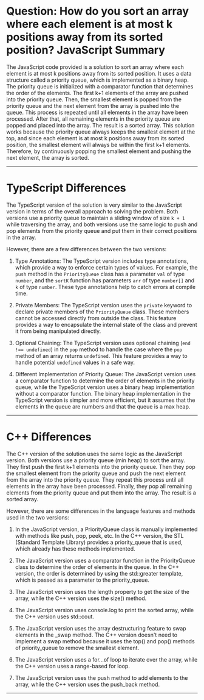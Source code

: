 # Question: How do you sort an array where each element is at most k positions away from its sorted position? JavaScript Summary

The JavaScript code provided is a solution to sort an array where each element is at most k positions away from its sorted position. It uses a data structure called a priority queue, which is implemented as a binary heap. The priority queue is initialized with a comparator function that determines the order of the elements. The first k+1 elements of the array are pushed into the priority queue. Then, the smallest element is popped from the priority queue and the next element from the array is pushed into the queue. This process is repeated until all elements in the array have been processed. After that, all remaining elements in the priority queue are popped and placed into the array. The result is a sorted array. This solution works because the priority queue always keeps the smallest element at the top, and since each element is at most k positions away from its sorted position, the smallest element will always be within the first k+1 elements. Therefore, by continuously popping the smallest element and pushing the next element, the array is sorted.

---

# TypeScript Differences

The TypeScript version of the solution is very similar to the JavaScript version in terms of the overall approach to solving the problem. Both versions use a priority queue to maintain a sliding window of size `k + 1` while traversing the array, and both versions use the same logic to push and pop elements from the priority queue and put them in their correct positions in the array.

However, there are a few differences between the two versions:

1. Type Annotations: The TypeScript version includes type annotations, which provide a way to enforce certain types of values. For example, the `push` method in the `PriorityQueue` class has a parameter `val` of type `number`, and the `sortK` function has parameters `arr` of type `number[]` and `k` of type `number`. These type annotations help to catch errors at compile time.

2. Private Members: The TypeScript version uses the `private` keyword to declare private members of the `PriorityQueue` class. These members cannot be accessed directly from outside the class. This feature provides a way to encapsulate the internal state of the class and prevent it from being manipulated directly.

3. Optional Chaining: The TypeScript version uses optional chaining (`end !== undefined`) in the `pop` method to handle the case where the `pop` method of an array returns `undefined`. This feature provides a way to handle potential `undefined` values in a safe way.

4. Different Implementation of Priority Queue: The JavaScript version uses a comparator function to determine the order of elements in the priority queue, while the TypeScript version uses a binary heap implementation without a comparator function. The binary heap implementation in the TypeScript version is simpler and more efficient, but it assumes that the elements in the queue are numbers and that the queue is a max heap.

---

# C++ Differences

The C++ version of the solution uses the same logic as the JavaScript version. Both versions use a priority queue (min heap) to sort the array. They first push the first k+1 elements into the priority queue. Then they pop the smallest element from the priority queue and push the next element from the array into the priority queue. They repeat this process until all elements in the array have been processed. Finally, they pop all remaining elements from the priority queue and put them into the array. The result is a sorted array.

However, there are some differences in the language features and methods used in the two versions:

1. In the JavaScript version, a PriorityQueue class is manually implemented with methods like push, pop, peek, etc. In the C++ version, the STL (Standard Template Library) provides a priority_queue that is used, which already has these methods implemented.

2. The JavaScript version uses a comparator function in the PriorityQueue class to determine the order of elements in the queue. In the C++ version, the order is determined by using the std::greater template, which is passed as a parameter to the priority_queue.

3. The JavaScript version uses the length property to get the size of the array, while the C++ version uses the size() method.

4. The JavaScript version uses console.log to print the sorted array, while the C++ version uses std::cout.

5. The JavaScript version uses the array destructuring feature to swap elements in the _swap method. The C++ version doesn't need to implement a swap method because it uses the top() and pop() methods of priority_queue to remove the smallest element.

6. The JavaScript version uses a for...of loop to iterate over the array, while the C++ version uses a range-based for loop.

7. The JavaScript version uses the push method to add elements to the array, while the C++ version uses the push_back method.

---
